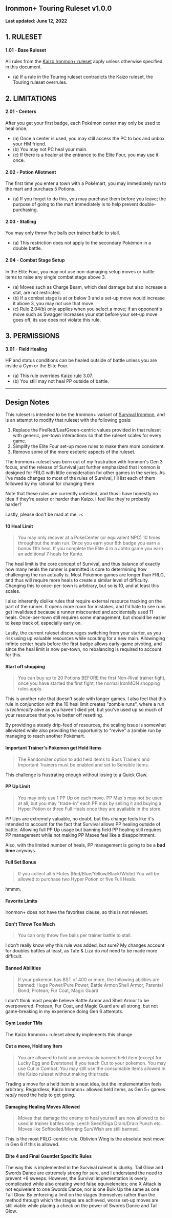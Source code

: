 ## Ironmon+ Touring Ruleset v1.0.0

**Last updated: June 12, 2022**

## 1. RULESET
#### 1.01 - Base Ruleset
All rules from the [Kaizo Ironmon+ ruleset](/rules.md) apply unless otherwise specified in this document.

* (a) If a rule in the Touring ruleset contradicts the Kaizo ruleset, the Touring ruleset overrules.

## 2. LIMITATIONS
#### 2.01 - Centers
After you get your first badge, each Pokémon center may only be used to heal once. 

* (a) Once a center is used, you may still access the PC to box and unbox your HM friend.
* (b) You may not PC heal your main.
* (c) If there is a healer at the entrance to the Elite Four, you may use it once.

#### 2.02 - Potion Allotment
The first time you enter a town with a Pokémart, you may immediately run to the mart and purchaes 5 Potions.

* (a) If you forget to do this, you may purchase them before you leave; the purpose of going to the mart
immediately is to help prevent double-purchasing.

#### 2.03 - Stalling
You may only throw five balls per trainer battle to stall.

* (a) This restriction does not apply to the secondary Pokémon in a double battle.

#### 2.04 - Combat Stage Setup
In the Elite Four, you may not use non-damaging setup moves or battle items to raise any single combat stage above 3.

* (a) Moves such as Charge Beam, which deal damage but also increase a stat, are not restricted.
* (b) If a combat stage is at or below 3 and a set-up move would increase it above 3, you may not use that move.
* (c) Rule 2.04(b) only applies when you select a move; if an opponent's move such as Swagger increases your stat before your set-up move goes off, its use does not violate this rule. 

## 3. PERMISSIONS
#### 3.01 - Field Healing
HP and status conditions can be healed outside of battle unless you are inside a Gym or the Elite Four.

* (a) This rule overrides Kaizo rule 3.07.
* (b) You still may not heal PP outside of battle.

---

## Design Notes

This ruleset is intended to be the Ironmon+ variant of [Survival Ironmon](https://gist.github.com/valiant-code/adb18d248fa0fae7da6b639e2ee8f9c1#survival-ironmon-ruleset), and is an attempt to modify that ruleset with the following goals:

1. Replace the FireRed/LeafGreen-centric values provided in that ruleset with generic, per-town interactions so that the ruleset scales for every game.
1. Simplify the Elite Four set-up move rules to make them more consistent.
1. Remove some of the more esoteric aspects of the ruleset.

The Ironmon+ ruleset was born out of my frustration with Ironmon's Gen 3 focus, and the release of Survival just further emphasized that Ironmon is designed for FRLG with little consideration for other games in the series. As I've made changes to most of the rules of Survival, I'll list each of them followed by my rational for changing them.

Note that these rules are currently untested, and thus I have honestly no idea if they're easier or harder than Kaizo. I feel like they're probably harder?

Lastly, please don't be mad at me. :<

#### 10 Heal Limit
> You may only recover at a PokeCenter (or equivalent NPC) 10 times throughout the main run. Once you earn your 8th badge you earn a bonus 11th heal. If you complete the Elite 4 in a Johto game you earn an additional 7 heals for Kanto.

The heal limit is the core concept of Survival, and thus balance of exactly how many heals the runner is permitted is core to determining how challenging the run actually is. Most Pokémon games are longer than FRLG, and thus will require more heals to create a similar level of difficulty. Changing this to once-per-town is arbitrary, but so is 10, and at least this scales. 

I also inherently dislike rules that require external resource tracking on the part of the runner. It opens more room for mistakes, and I'd hate to see runs get invalidated because a runner miscounted and accidentally used 11 heals. Once-per-town still requires some management, but should be easier to keep track of, especially early on.

Lastly, the current ruleset discourages switching from your starter, as you risk using up valuable resources while scouting for a new main. Allowinging infinte center heals before the first badge allows early-game pivoting, and since the heal limit is now per-town, no rebalancing is required to account for this.

#### Start off shopping
> You can buy up to 20 Potions BEFORE the first Non-Rival trainer fight, once you have started the first fight, the normal IronMON shopping rules apply.

This is another rule that doesn't scale with longer games. I also feel that this rule in conjunction with the 10 heal limit creates "zombie runs", where a run is _technically_ alive as you haven't died yet, but you've used up so much of your resources that you're better off resetting.

By providing a steady drip-feed of resources, the scaling issue is somewhat alleviated while also providing the opportunity to "revive" a zombie run by managing to reach another Pokémart.

#### Important Trainer's Pokemon get Held Items
> The Randomizer option to add held items to Boss Trainers and Important Trainers must be enabled and set to Sensible Items.

This challenge is frustrating enough without losing to a Quick Claw.

#### PP Up Limit
> You may only use 1 PP Up on each move. PP Max's may not be used at all, but you may "trade-in" each PP max by selling it and buying a Hyper Potion or three Full Heals once they are available in the store.

PP Ups are extremely valuable, no doubt, but this change feels like it's intended to account for the fact that Survival allows PP healing outside of battle. Allowing full PP Up usage but banning field PP healing still requires PP management while not making PP Maxes feel like a disappointment.

Also, with the limited number of heals, PP management is going to be a **bad time** anyways.

#### Full Set Bonus
> If you collect all 5 Flutes (Red/Blue/Yellow/Black/White) You will be allowed to purchase two Hyper Potion or five Full Heals.

hmmm.

#### Favorite Limits
Ironmon+ does not have the favorites clause, so this is not relevant.

#### Don't Throw Too Much
> You can only throw five balls per trainer battle to stall.

I don't really know why this rule was added, but sure? My changes account for doubles battles at least, as Tate & Liza do _not_ need to be made more difficult.

#### Banned Abilities
> If your pokemon has BST of 400 or more, the following abilities are banned: Huge Power/Pure Power, Battle Armor/Shell Armor, Parental Bond, Protean, Fur Coat, Magic Guard

I don't think most people believe Battle Armor and Shell Armor to be overpowered. Protean, Fur Coat, and Magic Guard are all strong, but not game-breaking in my experience doing Gen 6 attempts.

#### Gym Leader TMs
The Kaizo Ironmon+ ruleset already implements this change.

#### Cut a move, Hold any Item
> You are allowed to hold any previously banned held item (except for Lucky Egg and Everstone) if you teach Cut to your pokemon. You may use Cut in Combat. You may still use the consumable items allowed in the Kaizo ruleset without making this trade.

Trading a move for a held item is a neat idea, but the implementation feels arbitrary. Regardless, Kaizo Ironmon+ allowed held items, as Gen 5+ games _really_ need the help to get going.

#### Damaging Healing Moves Allowed
> Moves that damage the enemy to heal yourself are now allowed to be used in trainer battles only. Leech Seed/Giga Drain/Drain Punch etc. Moves like Softboiled/Morning Sun/Wish are still banned.

This is the most FRLG-centric rule. Oblivion Wing is the absolute best move in Gen 6 if this is allowed.

#### Elite 4 and Final Gauntlet Specific Rules
The way this is implemented in the Survival ruleset is clunky. Tail Glow and Swords Dance are extremely strong for sure, and I understand the need to prevent +6 sweeps. However, the Survival implementation is overly complicated while also creating weird false equivelencies; one X Attack is not equivelent to one Swords Dance, nor is one Bulk Up the same as one Tail Glow. By enforcing a limit on the stages themselves rather than the method through which the stages are achieved, worse set-up moves are still viable while placing a check on the power of Swords Dance and Tail Glow.

